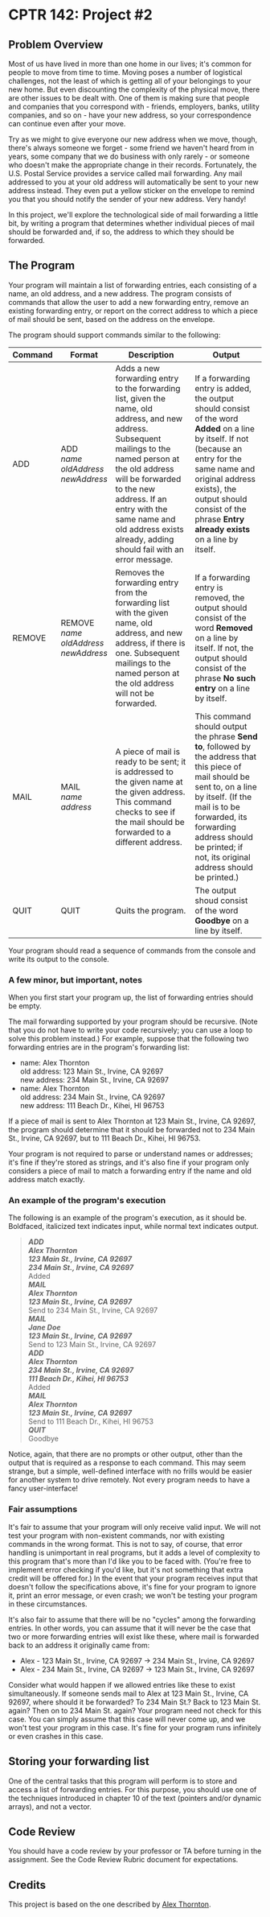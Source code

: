 # CPTR 142: Project #2
## Problem Overview
Most of us have lived in more than one home in our lives; it's common for people to move from time to time. Moving poses a number of logistical challenges, not the least of which is getting all of your belongings to your new home. But even discounting the complexity of the physical move, there are other issues to be dealt with. One of them is making sure that people and companies that you correspond with - friends, employers, banks, utility companies, and so on - have your new address, so your correspondence can continue even after your move.

Try as we might to give everyone our new address when we move, though, there's always someone we forget - some friend we haven't heard from in years, some company that we do business with only rarely - or someone who doesn't make the appropriate change in their records. Fortunately, the U.S. Postal Service provides a service called mail forwarding. Any mail addressed to you at your old address will automatically be sent to your new address instead. They even put a yellow sticker on the envelope to remind you that you should notify the sender of your new address. Very handy!

In this project, we'll explore the technological side of mail forwarding a little bit, by writing a program that determines whether individual pieces of mail should be forwarded and, if so, the address to which they should be forwarded. 

## The Program
Your program will maintain a list of forwarding entries, each consisting of a name, an old address, and a new address. The program consists of commands that allow the user to add a new forwarding entry, remove an existing forwarding entry, or report on the correct address to which a piece of mail should be sent, based on the address on the envelope.

The program should support commands similar to the following:

Command | Format | Description | Output
--------|--------|-------------|-------
ADD | ADD <br> _name_ <br> _oldAddress_ <br> _newAddress_ | Adds a new forwarding entry to the forwarding list, given the name, old address, and new address. Subsequent mailings to the named person at the old address will be forwarded to the new address. If an entry with the same name and old address exists already, adding should fail with an error message. | If a forwarding entry is added, the output should consist of the word **Added** on a line by itself. If not (because an entry for the same name and original address exists), the output should consist of the phrase **Entry already exists** on a line by itself.
REMOVE | REMOVE <br> _name_ <br> _oldAddress_ <br> _newAddress_ | Removes the forwarding entry from the forwarding list with the given name, old address, and new address, if there is one. Subsequent mailings to the named person at the old address will not be forwarded. | If a forwarding entry is removed, the output should consist of the word **Removed** on a line by itself. If not, the output should consist of the phrase **No such entry** on a line by itself.
MAIL | MAIL <br> _name_ <br> _address_ | A piece of mail is ready to be sent; it is addressed to the given name at the given address. This command checks to see if the mail should be forwarded to a different address. | This command should output the phrase **Send to**, followed by the address that this piece of mail should be sent to, on a line by itself. (If the mail is to be forwarded, its forwarding address should be printed; if not, its original address should be printed.)
QUIT | QUIT | Quits the program. | The output shoud consist of the word **Goodbye** on a line by itself.

Your program should read a sequence of commands from the console and write its output to the console. 

### A few minor, but important, notes
When you first start your program up, the list of forwarding entries should be empty.

The mail forwarding supported by your program should be recursive. (Note that you do not have to write your code recursively; you can use a loop to solve this problem instead.) For example, suppose that the following two forwarding entries are in the program's forwarding list:

*	name: Alex Thornton<br>
	old address: 123 Main St., Irvine, CA 92697<br>
	new address: 234 Main St., Irvine, CA 92697
*	name: Alex Thornton<br>
	old address: 234 Main St., Irvine, CA 92697<br>
	new address: 111 Beach Dr., Kihei, HI 96753

If a piece of mail is sent to Alex Thornton at 123 Main St., Irvine, CA 92697, the program should determine that it should be forwarded not to 234 Main St., Irvine, CA 92697, but to 111 Beach Dr., Kihei, HI 96753.

Your program is not required to parse or understand names or addresses; it's fine if they're stored as strings, and it's also fine if your program only considers a piece of mail to match a forwarding entry if the name and old address match exactly.

### An example of the program's execution

The following is an example of the program's execution, as it should be. Boldfaced, italicized text indicates input, while normal text indicates output.

> ***ADD***<br>
> ***Alex Thornton***<br>
> ***123 Main St., Irvine, CA 92697***<br>
> ***234 Main St., Irvine, CA 92697***<br>
> Added<br>
> ***MAIL***<br>
> ***Alex Thornton***<br>
> ***123 Main St., Irvine, CA 92697***<br>
> Send to 234 Main St., Irvine, CA 92697<br>
> ***MAIL***<br>
> ***Jane Doe***<br>
> ***123 Main St., Irvine, CA 92697***<br>
> Send to 123 Main St., Irvine, CA 92697<br>
> ***ADD***<br>
> ***Alex Thornton***<br>
> ***234 Main St., Irvine, CA 92697***<br>
> ***111 Beach Dr., Kihei, HI 96753***<br>
> Added<br>
> ***MAIL***<br>
> ***Alex Thornton***<br>
> ***123 Main St., Irvine, CA 92697***<br>
> Send to 111 Beach Dr., Kihei, HI 96753<br>
> ***QUIT***<br>
> Goodbye

Notice, again, that there are no prompts or other output, other than the output that is required as a response to each command. This may seem strange, but a simple, well-defined interface with no frills would be easier for another system to drive remotely. Not every program needs to have a fancy user-interface!

### Fair assumptions

It's fair to assume that your program will only receive valid input. We will not test your program with non-existent commands, nor with existing commands in the wrong format. This is not to say, of course, that error handling is unimportant in real programs, but it adds a level of complexity to this program that's more than I'd like you to be faced with. (You're free to implement error checking if you'd like, but it's not something that extra credit will be offered for.) In the event that your program receives input that doesn't follow the specifications above, it's fine for your program to ignore it, print an error message, or even crash; we won't be testing your program in these circumstances.

It's also fair to assume that there will be no "cycles" among the forwarding entries. In other words, you can assume that it will never be the case that two or more forwarding entries will exist like these, where mail is forwarded back to an address it originally came from:

* Alex - 123 Main St., Irvine, CA 92697 → 234 Main St., Irvine, CA 92697
* Alex - 234 Main St., Irvine, CA 92697 → 123 Main St., Irvine, CA 92697

Consider what would happen if we allowed entries like these to exist simultaneously. If someone sends mail to Alex at 123 Main St., Irvine, CA 92697, where should it be forwarded? To 234 Main St.? Back to 123 Main St. again? Then on to 234 Main St. again? Your program need not check for this case. You can simply assume that this case will never come up, and we won't test your program in this case. It's fine for your program runs infinitely or even crashes in this case. 

## Storing your forwarding list
One of the central tasks that this program will perform is to store and access a list of forwarding entries. For this purpose, you should use one of the techniques introduced in chapter 10 of the text (pointers and/or dynamic arrays), and not a vector.

## Code Review

You should have a code review by your professor or TA before turning in the assignment. See the Code Review Rubric document for expectations.

## Credits

This project is based on the one described by [Alex Thornton](https://www.engage-csedu.org/find-resources/you-wont-find-me-there).